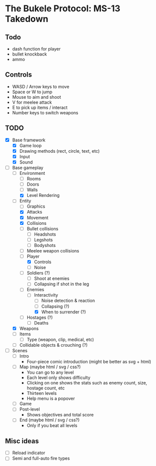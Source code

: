 # The Bukele Protocol: MS-13 Takedown

## Todo
- dash function for player
- bullet knockback
- ammo

## Controls

- WASD / Arrow keys to move
- Space or W to jump
- Mouse to aim and shoot
- V for meelee attack
- E to pick up items / interact
- Number keys to switch weapons

## TODO

- [x] Base framework
    - [x] Game loop
    - [x] Drawing methods (rect, circle, text, etc)
    - [x] Input
    - [x] Sound
- [ ] Base gameplay
    - [ ] Environment
        - [ ] Rooms
        - [ ] Doors
        - [ ] Walls
        - [x] Level Rendering
    - [ ] Entity
        - [ ] Graphics
        - [x] Attacks
        - [x] Movement
        - [x] Collisions
        - [ ] Bullet collisions
            - [ ] Headshots
            - [ ] Legshots
            - [ ] Bodyshots
        - [ ] Meelee weapon collisions
        - [ ] Player
            - [x] Controls
            - [ ] Noise
        - [ ] Soldiers (?)
            - [ ] Shoot at enemies 
            - [ ] Collapsing if shot in the leg
        - [ ] Enemies
            - [ ] Interactivity
                - [ ] Noise detection & reaction
                - [ ] Collapsing (?)
                - [x] When to surrender (?)
        - [ ] Hostages (?)
            - [ ] Deaths
    - [x] Weapons
    - [ ] Items
        - [ ] Type (weapon, clip, medical, etc)
    - [ ] Collidable objects & crouching (?)
- [ ] Scenes
    - [ ] Intro
        - Four-piece comic introduction (might be better as svg + html)
    - [ ] Map (maybe html / svg / css?)
        - You can go to any level
        - Each level only shows difficulty
        - Clicking on one shows the stats such as enemy count, size, hostage count, etc
        - Thirteen levels
        - Help menu is a popover
    - [ ] Game
    - [ ] Post-level
        - Shows objectives and total score
    - [ ] End (maybe html / svg / css?)
        - Only if you beat all levels

## Misc ideas

- [ ] Reload indicator
- [ ] Semi and full-auto fire types
